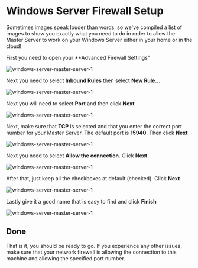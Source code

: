 # Windows Server Firewall Setup
Sometimes images speak louder than words, so we've compiled a list of images to show you exactly what you need to do in order to allow the Master Server to work on your Windows Server either in your home or in the cloud!

First you need to open your **Advanced Firewall Settings"

![windows-server-master-server-1](https://raw.githubusercontent.com/BeardedManStudios/ForgeNetworkingRemastered/develop/docs/mkdocs/docs/images/windows-server-master-server-1.png "Windows Server Master Server 1")

Next you need to select **Inbound Rules** then select **New Rule...**

![windows-server-master-server-1](https://raw.githubusercontent.com/BeardedManStudios/ForgeNetworkingRemastered/develop/docs/mkdocs/docs/images/windows-server-master-server-2.png "Windows Server Master Server 2")

Next you will need to select **Port** and then click **Next**

![windows-server-master-server-1](https://raw.githubusercontent.com/BeardedManStudios/ForgeNetworkingRemastered/develop/docs/mkdocs/docs/images/windows-server-master-server-3.png "Windows Server Master Server 3")

Next, make sure that **TCP** is selected and that you enter the correct port number for your Master Server. The default port is **15940**. Then click **Next**

![windows-server-master-server-1](https://raw.githubusercontent.com/BeardedManStudios/ForgeNetworkingRemastered/develop/docs/mkdocs/docs/images/windows-server-master-server-4.png "Windows Server Master Server 4")

Next you need to select **Allow the connection**. Click **Next**

![windows-server-master-server-1](https://raw.githubusercontent.com/BeardedManStudios/ForgeNetworkingRemastered/develop/docs/mkdocs/docs/images/windows-server-master-server-5.png "Windows Server Master Server 5")

After that, just keep all the checkboxes at default (checked). Click **Next**

![windows-server-master-server-1](https://raw.githubusercontent.com/BeardedManStudios/ForgeNetworkingRemastered/develop/docs/mkdocs/docs/images/windows-server-master-server-6.png "Windows Server Master Server 6")

Lastly give it a good name that is easy to find and click **Finish**

![windows-server-master-server-1](https://raw.githubusercontent.com/BeardedManStudios/ForgeNetworkingRemastered/develop/docs/mkdocs/docs/images/windows-server-master-server-7.png "Windows Server Master Server 7")

## Done
That is it, you should be ready to go. If you experience any other issues, make sure that your network firewall is allowing the connection to this machine and allowing the specified port number.
